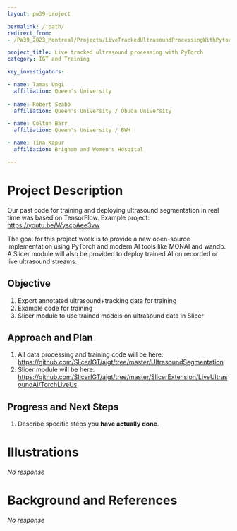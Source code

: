 ```yaml
---
layout: pw39-project

permalink: /:path/
redirect_from:
- /PW39_2023_Montreal/Projects/LiveTrackedUltrasoundProcessingWithPytorch/README.html

project_title: Live tracked ultrasound processing with PyTorch
category: IGT and Training

key_investigators:

- name: Tamas Ungi
  affiliation: Queen's University
  
- name: Róbert Szabó
  affiliation: Queen's University / Óbuda University

- name: Colton Barr
  affiliation: Queen's University / BWH

- name: Tina Kapur
  affiliation: Brigham and Women's Hospital

---
```


# Project Description

<!-- Add a short paragraph describing the project. -->

Our past code for training and deploying ultrasound segmentation in real time was based on TensorFlow. Example project:
<https://youtu.be/WyscpAee3vw>

The goal for this project week is to provide a new open-source implementation using PyTorch and modern AI tools like MONAI and wandb. A Slicer module will also be provided to deploy trained AI on recorded or live ultrasound streams.

## Objective

<!-- Describe here WHAT you would like to achieve (what you will have as end result). -->

1.  Export annotated ultrasound+tracking data for training
2.  Example code for training
3.  Slicer module to use trained models on ultrasound data in Slicer

## Approach and Plan

<!-- Describe here HOW you would like to achieve the objectives stated above. -->

1.  All data processing and training code will be here: <https://github.com/SlicerIGT/aigt/tree/master/UltrasoundSegmentation>
2.  Slicer module will be here: <https://github.com/SlicerIGT/aigt/tree/master/SlicerExtension/LiveUltrasoundAi/TorchLiveUs>

## Progress and Next Steps

<!-- Update this section as you make progress, describing of what you have ACTUALLY DONE.
     If there are specific steps that you could not complete then you can describe them here, too. -->

1.  Describe specific steps you **have actually done**.

# Illustrations

<!-- Add pictures and links to videos that demonstrate what has been accomplished. -->

*No response*

# Background and References

<!-- If you developed any software, include link to the source code repository.
     If possible, also add links to sample data, and to any relevant publications. -->

*No response*
